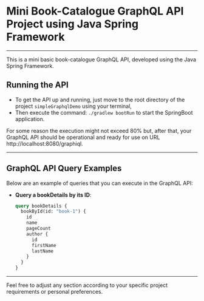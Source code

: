 # Mini Book-Catalogue GraphQL API Project using Java Spring Framework

---

This is a mini basic book-catalogue GraphQL API, developed using the Java Spring Framework.

## Running the API

- To get the API up and running, just move to the root directory of the project `simpleGraphqlDemo` using your terminal,
- Then execute the command: `./gradlew bootRun` to start the SpringBoot application.

For some reason the execution might not exceed 80% but, after that, your GraphQL API should be operational and ready for use on URL http://localhost:8080/graphiql.

---

## GraphQL API Query Examples

Below are an example of queries that you can execute in the GraphQL API:

- **Query a bookDetails by its ID**:
  ```graphql
  query bookDetails {
    bookById(id: "book-1") {
      id
      name
      pageCount
      author {
        id
        firstName
        lastName
      }
    }
  }
  ```

---

Feel free to adjust any section according to your specific project requirements or personal preferences.
